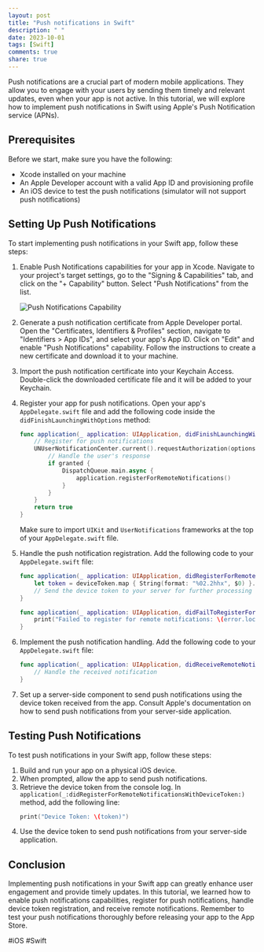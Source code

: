 ```yaml
---
layout: post
title: "Push notifications in Swift"
description: " "
date: 2023-10-01
tags: [Swift]
comments: true
share: true
---
```


Push notifications are a crucial part of modern mobile applications. They allow you to engage with your users by sending them timely and relevant updates, even when your app is not active. In this tutorial, we will explore how to implement push notifications in Swift using Apple's Push Notification service (APNs).

## Prerequisites

Before we start, make sure you have the following:

- Xcode installed on your machine
- An Apple Developer account with a valid App ID and provisioning profile
- An iOS device to test the push notifications (simulator will not support push notifications)

## Setting Up Push Notifications

To start implementing push notifications in your Swift app, follow these steps:

1. Enable Push Notifications capabilities for your app in Xcode. Navigate to your project's target settings, go to the "Signing & Capabilities" tab, and click on the "+ Capability" button. Select "Push Notifications" from the list.
   
   ![Push Notifications Capability](https://example.com/images/push-notifications-capability.png)

2. Generate a push notification certificate from Apple Developer portal. Open the "Certificates, Identifiers & Profiles" section, navigate to "Identifiers > App IDs", and select your app's App ID. Click on "Edit" and enable "Push Notifications" capability. Follow the instructions to create a new certificate and download it to your machine.
   
3. Import the push notification certificate into your Keychain Access. Double-click the downloaded certificate file and it will be added to your Keychain.

4. Register your app for push notifications. Open your app's `AppDelegate.swift` file and add the following code inside the `didFinishLaunchingWithOptions` method:

   ```swift
   func application(_ application: UIApplication, didFinishLaunchingWithOptions launchOptions: [UIApplication.LaunchOptionsKey: Any]?) -> Bool {
       // Register for push notifications
       UNUserNotificationCenter.current().requestAuthorization(options: [.alert, .badge, .sound]) { granted, error in
           // Handle the user's response
           if granted {
               DispatchQueue.main.async {
                   application.registerForRemoteNotifications()
               }
           }
       }
       return true
   }
   ```
   Make sure to import `UIKit` and `UserNotifications` frameworks at the top of your `AppDelegate.swift` file.

5. Handle the push notification registration. Add the following code to your `AppDelegate.swift` file:

   ```swift
   func application(_ application: UIApplication, didRegisterForRemoteNotificationsWithDeviceToken deviceToken: Data) {
       let token = deviceToken.map { String(format: "%02.2hhx", $0) }.joined()
       // Send the device token to your server for further processing
   }
   
   func application(_ application: UIApplication, didFailToRegisterForRemoteNotificationsWithError error: Error) {
       print("Failed to register for remote notifications: \(error.localizedDescription)")
   }
   ```

6. Implement the push notification handling. Add the following code to your `AppDelegate.swift` file:

   ```swift
   func application(_ application: UIApplication, didReceiveRemoteNotification userInfo: [AnyHashable: Any]) {
       // Handle the received notification
   }
   ```

7. Set up a server-side component to send push notifications using the device token received from the app. Consult Apple's documentation on how to send push notifications from your server-side application.

## Testing Push Notifications

To test push notifications in your Swift app, follow these steps:

1. Build and run your app on a physical iOS device.
2. When prompted, allow the app to send push notifications.
3. Retrieve the device token from the console log. In `application(_:didRegisterForRemoteNotificationsWithDeviceToken:)` method, add the following line:
   ```swift
   print("Device Token: \(token)")
   ```
4. Use the device token to send push notifications from your server-side application.

## Conclusion

Implementing push notifications in your Swift app can greatly enhance user engagement and provide timely updates. In this tutorial, we learned how to enable push notifications capabilities, register for push notifications, handle device token registration, and receive remote notifications. Remember to test your push notifications thoroughly before releasing your app to the App Store.

#iOS #Swift